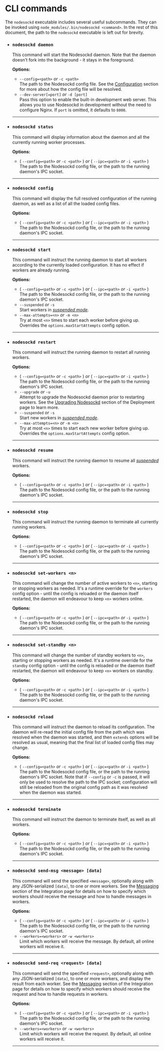 # CLI commands

The `nodesockd` executable includes several useful subcommands. They can be
invoked using `node_modules/.bin/nodesockd <command>`. In the rest of this
document, the path to the `nodesockd` executable is left out for brevity.

- ### `nodesockd daemon`
  This command will start the Nodesockd daemon. Note that the daemon doesn't
  fork into the background - it stays in the foreground.

  **Options:**

  - `--config=<path>` _or_ `-c <path>`  
    The path to the Nodesockd config file. See the [Configuration][1] section
    for more about how the config file will be resolved.
  - `--dev-server[=port]` _or_ `-d [port]`  
    Pass this option to enable the built-in development web server. This allows
    you to use Nodesockd in development without the need to configure Nginx. If
    `port` is omitted, it defaults to `8000`.
  
  ---

- ### `nodesockd status`
  This command will display information about the daemon and all the currently
  running worker processes.
 
  **Options:**

  - ( `--config=<path>` _or_ `-c <path>` ) _or_ ( `--ipc=<path>` _or_ `-i <path>` )  
    The path to the Nodesockd config file, or the path to the running daemon's
    IPC socket.
  
  ---

- ### `nodesockd config`
  This command will display the full resolved configuration of the running
  daemon, as well as a list of all the loaded config files.

  **Options:**

  - ( `--config=<path>` _or_ `-c <path>` ) _or_ ( `--ipc=<path>` _or_ `-i <path>` )  
    The path to the Nodesockd config file, or the path to the running daemon's
    IPC socket.

  ---

- ### `nodesockd start`
  This command will instruct the running daemon to start all workers according
  to the currently loaded configuration. It has no effect if workers are already
  running.

  **Options:**

  - ( `--config=<path>` _or_ `-c <path>` ) _or_ ( `--ipc=<path>` _or_ `-i <path>` )  
    The path to the Nodesockd config file, or the path to the running daemon's
    IPC socket.
  - `--suspended` _or_ `-s`  
    Start workers in [_suspended mode_][2].
  - `--max-attempts=<n>` _or_ `-m <n>`  
    Try at most `<n>` times to start each worker before giving up. Overrides the
    `options.maxStartAttempts` config option.

  ---
  
- ### `nodesockd restart`
  This command will instruct the running daemon to restart all running workers.

  **Options:**

  - ( `--config=<path>` _or_ `-c <path>` ) _or_ ( `--ipc=<path>` _or_ `-i <path>` )  
    The path to the Nodesockd config file, or the path to the running daemon's
    IPC socket.
  - `--upgrade` _or_ `-u`  
    Attempt to upgrade the Nodesockd daemon prior to restarting workers. See the
    [Upgrading Nodesockd][2] section of the Deployment page to learn more.
  - `--suspended` _or_ `-s`  
    Start new workers in [_suspended mode_][3].
  - `--max-attempts=<n>` _or_ `-m <n>`  
    Try at most `<n>` times to start each new worker before giving up. Overrides
    the `options.maxStartAttempts` config option.

  ---

- ### `nodesockd resume`
  This command will instruct the running daemon to resume all [_suspended_][3]
  workers.

  **Options:**

  - ( `--config=<path>` _or_ `-c <path>` ) _or_ ( `--ipc=<path>` _or_ `-i <path>` )  
    The path to the Nodesockd config file, or the path to the running daemon's
    IPC socket.

  ---

- ### `nodesockd stop`
  This command will instruct the running daemon to terminate all currently
  running workers.

  **Options:**

  - ( `--config=<path>` _or_ `-c <path>` ) _or_ ( `--ipc=<path>` _or_ `-i <path>` )  
    The path to the Nodesockd config file, or the path to the running daemon's
    IPC socket.

  ---

- ### `nodesockd set-workers <n>`
  This command will change the number of active workers to `<n>`, starting or
  stopping workers as needed. It's a runtime override for the `workers` config
  option - until the config is reloaded or the daemon itself restarted, the
  daemon will endeavour to keep `<n>` workers online.

  **Options:**

  - ( `--config=<path>` _or_ `-c <path>` ) _or_ ( `--ipc=<path>` _or_ `-i <path>` )  
    The path to the Nodesockd config file, or the path to the running daemon's
    IPC socket.

  ---

- ### `nodesockd set-standby <n>`
  This command will change the number of standby workers to `<n>`, starting or
  stopping workers as needed. It's a runtime override for the `standby` config
  option - until the config is reloaded or the daemon itself restarted, the
  daemon will endeavour to keep `<n>` workers on standby.

  **Options:**

  - ( `--config=<path>` _or_ `-c <path>` ) _or_ ( `--ipc=<path>` _or_ `-i <path>` )  
    The path to the Nodesockd config file, or the path to the running daemon's
    IPC socket.

  ---

- ### `nodesockd reload`
  This command will instruct the daemon to reload its configuration. The daemon
  will re-read the initial config file from the path which was resolved when the
  daemon was started, and then `extends` options will be resolved as usual,
  meaning that the final list of loaded config files may change.

  **Options:**

  - ( `--config=<path>` _or_ `-c <path>` ) _or_ ( `--ipc=<path>` _or_ `-i <path>` )  
    The path to the Nodesockd config file, or the path to the running daemon's
    IPC socket. Note that if `--config` or `-c` is passed, it will only be used
    to resolve the path to the IPC socket; configuration will still be reloaded
    from the original config path as it was resolved when the daemon was
    started.

  ---

- ### `nodesockd terminate`
  This command will instruct the daemon to terminate itself, as well as all
  workers.

  **Options:**

  - ( `--config=<path>` _or_ `-c <path>` ) _or_ ( `--ipc=<path>` _or_ `-i <path>` )  
    The path to the Nodesockd config file, or the path to the running daemon's
    IPC socket.

  ---

- ### `nodesockd send-msg <message> [data]`
  This command will send the specified `<message>`, optionally along with any
  JSON-serialized `[data]`, to one or more workers. See the [Messaging][4]
  section of the Integration page for details on how to specify which workers
  should receive the message and how to handle messages in workers.

  **Options:**

  - ( `--config=<path>` _or_ `-c <path>` ) _or_ ( `--ipc=<path>` _or_ `-i <path>` )  
    The path to the Nodesockd config file, or the path to the running daemon's
    IPC socket.
  - `--workers=<workers>` _or_ `-w <workers>`  
    Limit which workers will receive the message. By default, all online workers
    will receive it.

  ---

- ### `nodesockd send-req <request> [data]`
  This command will send the specified `<request>`, optionally along with any
  JSON-serialized `[data]`, to one or more workers, and display the result from
  each worker. See the [Messaging][4] section of the Integration page for
  details on how to specify which workers should receive the request and how to
  handle requests in workers.

  **Options:**

  - ( `--config=<path>` _or_ `-c <path>` ) _or_ ( `--ipc=<path>` _or_ `-i <path>` )  
    The path to the Nodesockd config file, or the path to the running daemon's
    IPC socket.
  - `--workers=<workers>` _or_ `-w <workers>`  
    Limit which workers will receive the request. By default, all online workers
    will receive it.

  ---



[1]: user/03-config.md?id=config-files-vs-paths
[2]: user/04-deployment.md?id=upgrading-nodesockd
[3]: user/02-integration.md?id=suspended-workers
[4]: user/02-integration.md?id=messaging

